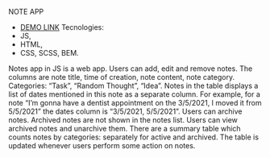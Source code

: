 NOTE APP
- [DEMO LINK](https://ivan-major.github.io/radency_task1/)
Tecnologies:
- JS,
- HTML,
- CSS, SCSS, BEM.

Notes app in JS is a web app. Users can add, edit and remove notes. 
The columns are note title, time of creation, note content, note category. Categories: “Task”, “Random Thought”, “Idea”.
Notes in the table displays a list of dates mentioned in this note as a separate column. For example, for a note “I’m gonna have a dentist appointment on the 3/5/2021, I moved it from 5/5/2021” the dates column is “3/5/2021, 5/5/2021”.
Users can archive notes. Archived notes are not shown in the notes list. Users can view archived notes and unarchive them.
There are a summary table which counts notes by categories: separately for active and archived. The table is updated whenever users perform some action on notes.
